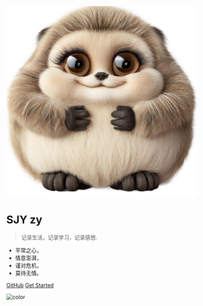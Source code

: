 <!-- _coverpage.md -->

![logo](/_media/logo_4.png)

# SJY <medium>zy</medium>

> 记录生活，记录学习，记录感想.

- 平常之心，
- 情意澎湃，
- 谨对危机，
- 莫待无情。

[GitHub](https://github.com/sjyzy)
[Get Started](/)


<!-- background color -->

![color](#ffffff)


